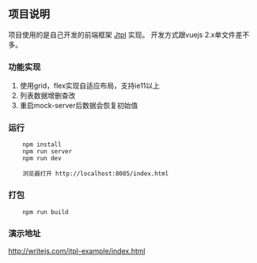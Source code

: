 ## 项目说明

项目使用的是自己开发的前端框架 [Jtpl](https://github.com/jrs320/Jtpl) 实现。
开发方式跟vuejs 2.x单文件差不多。

### 功能实现

1. 使用grid，flex实现自适应布局，支持ie11以上
2. 列表数据增删查改
3. 重启mock-server后数据会恢复初始值

### 运行

```
    npm install
    npm run server
    npm run dev
    
    浏览器打开 http://localhost:8085/index.html
```

### 打包

```
    npm run build
```

### 演示地址

http://writejs.com/jtpl-example/index.html

